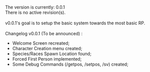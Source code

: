 The version is currently: 0.0.1<br>
There is no active revision(s).
<br><br>
v0.0.1's goal is to setup the basic system towards the most basic RP.
<br><br>
Changelog v0.0.1 (To be announced) :
  - Welcome Screen recreated;
  - Character Creation menu created;
  - Species/Races Spawn Location found;
  - Forced First Person implemented;
  - Some Debug Commands (/getpos, /setpos, /sv) created;
  
